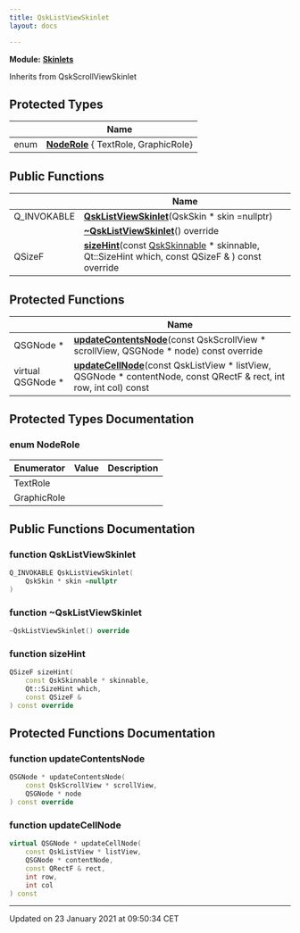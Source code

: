 ```yaml
---
title: QskListViewSkinlet
layout: docs

---
```



**Module:** **[Skinlets](/docs/modules/group___skinlets/)**



Inherits from QskScrollViewSkinlet

## Protected Types

|                | Name           |
| -------------- | -------------- |
| enum| **[NodeRole](/docs/classes/class_qsk_list_view_skinlet/#enum-noderole)** { TextRole, GraphicRole} |

## Public Functions

|                | Name           |
| -------------- | -------------- |
| Q_INVOKABLE | **[QskListViewSkinlet](/docs/classes/class_qsk_list_view_skinlet/#function-qsklistviewskinlet)**(QskSkin * skin =nullptr) |
| | **[~QskListViewSkinlet](/docs/classes/class_qsk_list_view_skinlet/#function-~qsklistviewskinlet)**() override |
| QSizeF | **[sizeHint](/docs/classes/class_qsk_list_view_skinlet/#function-sizehint)**(const [QskSkinnable](/docs/classes/class_qsk_skinnable/) * skinnable, Qt::SizeHint which, const QSizeF & ) const override |

## Protected Functions

|                | Name           |
| -------------- | -------------- |
| QSGNode * | **[updateContentsNode](/docs/classes/class_qsk_list_view_skinlet/#function-updatecontentsnode)**(const QskScrollView * scrollView, QSGNode * node) const override |
| virtual QSGNode * | **[updateCellNode](/docs/classes/class_qsk_list_view_skinlet/#function-updatecellnode)**(const QskListView * listView, QSGNode * contentNode, const QRectF & rect, int row, int col) const |

## Protected Types Documentation

### enum NodeRole

| Enumerator | Value | Description |
| ---------- | ----- | ----------- |
| TextRole | |   |
| GraphicRole | |   |




## Public Functions Documentation

### function QskListViewSkinlet

```cpp
Q_INVOKABLE QskListViewSkinlet(
    QskSkin * skin =nullptr
)
```


### function ~QskListViewSkinlet

```cpp
~QskListViewSkinlet() override
```


### function sizeHint

```cpp
QSizeF sizeHint(
    const QskSkinnable * skinnable,
    Qt::SizeHint which,
    const QSizeF & 
) const override
```


## Protected Functions Documentation

### function updateContentsNode

```cpp
QSGNode * updateContentsNode(
    const QskScrollView * scrollView,
    QSGNode * node
) const override
```


### function updateCellNode

```cpp
virtual QSGNode * updateCellNode(
    const QskListView * listView,
    QSGNode * contentNode,
    const QRectF & rect,
    int row,
    int col
) const
```


-------------------------------

Updated on 23 January 2021 at 09:50:34 CET